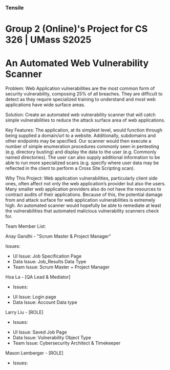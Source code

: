 ### Tensile
# Group 2 (Online)'s Project for CS 326 | UMass S2025
# An Automated Web Vulnerability Scanner

Problem: Web Application vulnerabilities are the most common form of security vulnerability, composing 25% of all breaches. They are difficult to detect as they require specialized training to understand and most web applications have wide surface areas.

Solution: Create an automated web vulnerability scanner that will catch simple vulnerabilities to reduce the attack surface area of web applications.

Key Features: The application, at its simplest level, would function through being supplied a domain/url to a website. Additionally, subdomains and other endpoints may be specified. Our scanner would then execute a number of simple enumeration procedures commonly seen in pentesting (e.g. directory busting) and display the data to the user (e.g. Commonly named directories). The user can also supply additional information to be able to run more specialized scans (e.g. specify where user data may be reflected in the client to perform a Cross Site Scripting scan). 

Why This Project: Web application vulnerabilities, particularly client side ones, often affect not only the web application’s provider but also the users. Many smaller web application providers also do not have the resources to contract audits of their applications. Because of this, the potential damage from and attack surface for web application vulnerabilities is extremely high. An automated scanner would hopefully be able to remediate at least the vulnerabilities that automated malicious vulnerability scanners check for.

Team Member List:

Anay Gandhi - "Scrum Master & Project Manager"

Issues:
+ UI Issue: Job Specification Page
+ Data Issue: Job_Results Data Type
+ Team Issue: Scrum Master + Project Manager
  
Hoa La - [QA Lead & Mediator]
- Issues: 
+ UI Issue: Login page 
+ Data Issue: Account Data type 
  
Larry Liu - [ROLE]
- Issues:
+ UI Issue: Saved Job Page
+ Data Issue: Vulnerability Object Type
+ Team Issue: Cybersecurity Architect & Timekeeper
  
Mason Lemberger - [ROLE]
- Issues:
